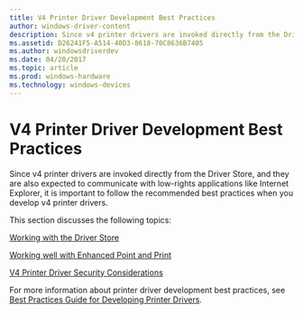 ```yaml
---
title: V4 Printer Driver Development Best Practices
author: windows-driver-content
description: Since v4 printer drivers are invoked directly from the Driver Store, and they are also expected to communicate with low-rights applications like Internet Explorer, it is important to follow the recommended best practices when you develop v4 printer drivers.
ms.assetid: D26241F5-A514-40D3-8618-70C8636B7405
ms.author: windowsdriverdev
ms.date: 04/20/2017
ms.topic: article
ms.prod: windows-hardware
ms.technology: windows-devices
---
```


# V4 Printer Driver Development Best Practices


Since v4 printer drivers are invoked directly from the Driver Store, and they are also expected to communicate with low-rights applications like Internet Explorer, it is important to follow the recommended best practices when you develop v4 printer drivers.

This section discusses the following topics:

[Working with the Driver Store](working-with-the-driver-store.md)

[Working well with Enhanced Point and Print](working-well-with-enhanced-point-and-print.md)

[V4 Printer Driver Security Considerations](v4-printer-driver-security-considerations.md)

For more information about printer driver development best practices, see [Best Practices Guide for Developing Printer Drivers](http://msdn.microsoft.com/library/windows/hardware/gg463348.aspx).

 

 




